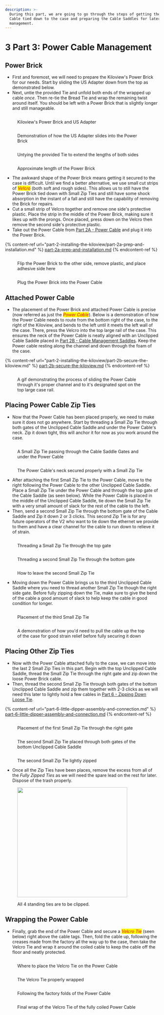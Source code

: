 ```yaml
---
description: >-
  During this part, we are going to go through the steps of getting the Power
  Cable tied down to the case and preparing the Cable Saddles for later cable
  management.
---
```


# 3️ Part 3: Power Cable Management

## Power Brick

* First and foremost, we will need to prepare the Kiloview's Power Brick for our needs. Start by sliding the US Adapter down from the top as demonstrated below.
* Next, untie the provided Tie and unfold both ends of the wrapped up cable _once_. Then re-tie the Bread Tie and wrap the remaining twist around itself. You should be left with a Power Brick that is slightly longer and still manageable.

<div data-full-width="true">

<figure><img src="../../../../.gitbook/assets/IMG_1009 Medium.jpeg" alt=""><figcaption><p>Kiloview's Power Brick and US Adapter</p></figcaption></figure>

 

<figure><img src="../../../../.gitbook/assets/IMG_1010 Medium.jpeg" alt=""><figcaption><p>Demonstration of how the US Adapter slides into the Power Brick</p></figcaption></figure>

 

<figure><img src="../../../../.gitbook/assets/IMG_1011 Medium.jpeg" alt=""><figcaption><p>Untying the provided Tie to extend the lengths of both sides</p></figcaption></figure>

 

<figure><img src="../../../../.gitbook/assets/IMG_1013 Medium.jpeg" alt=""><figcaption><p>Approximate length of the Power Brick</p></figcaption></figure>

</div>

* The awkward shape of the Power Brick means getting it secured to the case is difficult. Until we find a better alternative, we use small cut strips of _<mark style="color:red;">Velcro</mark>_ (both soft and rough sides). This allows us to still have the Power Brick tied down with Small Zip Ties and still have some shock absorption in the instant of a fall and still have the capability of removing the Brick for repairs.
* Cut a small strip of Velcro together and remove one side's protective plastic. Place the strip in the middle of the Power Brick, making sure it likes up with the prongs. Once placed, press down on the Velcro then remove the second side's protective plastic.
* Take out the Power Cable from [Part 2A - Power Cable](part-2-installing-the-kiloview/part-2a-prep-and-installation.md#power-cable) and plug it into the Power Brick.

{% content-ref url="part-2-installing-the-kiloview/part-2a-prep-and-installation.md" %}
[part-2a-prep-and-installation.md](part-2-installing-the-kiloview/part-2a-prep-and-installation.md)
{% endcontent-ref %}

<div data-full-width="false">

<figure><img src="../../../../.gitbook/assets/IMG_1015 Medium.jpeg" alt=""><figcaption><p>Flip the Power Brick to the other side, remove plastic, and place adhesive side here</p></figcaption></figure>

 

<figure><img src="../../../../.gitbook/assets/IMG_1016 Medium.jpeg" alt=""><figcaption><p>Plug the Power Brick into the Power Cable</p></figcaption></figure>

</div>

## Attached Power Cable

* The placement of the Power Brick and attached Power Cable is precise (now referred as just the _<mark style="color:red;">Power Cable</mark>_). Below is a demonstration of how the Power Cable needs to route from the bottom right of the case, to the right of the Kiloview, and bends to the left until it meets the left wall of the case. There, press the Velcro into the top large rail of the case. This ensures the neck of the Power Cable is neatly aligned with an Unclipped Cable Saddle placed in [Part 2B - Cable Management Saddles](part-2-installing-the-kiloview/part-2b-secure-the-kiloview.md#cable-management-saddles). Keep the Power cable resting along the channel and down through the foam of the case.

{% content-ref url="part-2-installing-the-kiloview/part-2b-secure-the-kiloview.md" %}
[part-2b-secure-the-kiloview.md](part-2-installing-the-kiloview/part-2b-secure-the-kiloview.md)
{% endcontent-ref %}

<div data-full-width="true">

<figure><img src="../../../../.gitbook/assets/1018final.gif" alt=""><figcaption><p>A gif demonstrating the process of sliding the Power Cable through it's proper channel and to it's designated spot on the top large case rail.</p></figcaption></figure>

</div>

## Placing Power Cable Zip Ties

* Now that the Power Cable has been placed properly, we need to make sure it does not go anywhere. Start by threading a Small Zip Tie through both gates of the Unclipped Cable Saddle and under the Power Cable's neck. Zip it down tight, this will anchor it for now as you work around the case.

<div data-full-width="false">

<figure><img src="../../../../.gitbook/assets/IMG_1019 Medium.jpeg" alt=""><figcaption><p>A Small Zip Tie passing through the Cable Saddle Gates and under the Power Cable</p></figcaption></figure>

 

<figure><img src="../../../../.gitbook/assets/IMG_1020 Medium.jpeg" alt=""><figcaption><p>The Power Cable's neck secured properly with a Small Zip Tie</p></figcaption></figure>

</div>

* After attaching the first Small Zip Tie to the Power Cable, move to the right following the Power Cable to the other Unclipped Cable Saddle. Place a Small Zip Tie under the Power Cable and through the top gate of the Cable Saddle (as seen below). While the Power Cable is placed in the middle of the Unclipped Cable Saddle, tie down the Small Zip Tie with a very small amount of slack for the rest of the cable to the left.
* Then, send a second Small Zip Tie through the bottom gate of the Cable Saddle and Zip it down 2 or 3 clicks. This second Zip Tie is for any future operators of the V2 who want to tie down the ethernet we provide to them and have a clear channel for the cable to run down to relieve it of strain.

<div data-full-width="true">

<figure><img src="../../../../.gitbook/assets/IMG_1021 Medium.jpeg" alt=""><figcaption><p>Threading a Small Zip Tie through the top gate</p></figcaption></figure>

 

<figure><img src="../../../../.gitbook/assets/IMG_1022 Medium.jpeg" alt=""><figcaption><p>Threading a second Small Zip Tie through the bottom gate</p></figcaption></figure>

 

<figure><img src="../../../../.gitbook/assets/IMG_1023 Medium.jpeg" alt=""><figcaption><p>How to leave the second Small Zip Tie</p></figcaption></figure>

</div>

* Moving down the Power Cable brings us to the third Unclipped Cable Saddle where you need to thread another Small Zip Tie though the right side gate. Before fully zipping down the Tie, make sure to give the bend of the cable a good amount of slack to help keep the cable in good condition for longer.

<div data-full-width="false">

<figure><img src="../../../../.gitbook/assets/IMG_1024 Medium.jpeg" alt=""><figcaption><p>Placement of the third Small Zip Tie</p></figcaption></figure>

 

<figure><img src="../../../../.gitbook/assets/IMG_1026 Medium.jpeg" alt=""><figcaption><p>A demonstration of how you'd need to pull the cable up the top of the case for good strain relief before fully securing it down</p></figcaption></figure>

</div>

## Placing Other Zip Ties

* Now with the Power Cable attached fully to the case, we can move into the last 2 Small Zip Ties in this part. Begin with the top Unclipped Cable Saddle, thread the Small Zip Tie through the right gate and zip down the loose Power Brick cable.
* Then, thread the second Small Zip Tie through both gates of the bottom Unclipped Cable Saddle and zip them together with 2-3 clicks as we will need this later to lightly hold a few cables in [Part 6 - Zipping Down Loose Tie](part-6-little-dipper-assembly-and-connection.md#zipping-down-loose-tie).

{% content-ref url="part-6-little-dipper-assembly-and-connection.md" %}
[part-6-little-dipper-assembly-and-connection.md](part-6-little-dipper-assembly-and-connection.md)
{% endcontent-ref %}

<div data-full-width="true">

<figure><img src="../../../../.gitbook/assets/IMG_1027 Medium.jpeg" alt=""><figcaption><p>Placement of the first Small Zip Tie through the right gate</p></figcaption></figure>

 

<figure><img src="../../../../.gitbook/assets/IMG_1028 Medium.jpeg" alt=""><figcaption><p>The second Small Zip Tie placed through both gates of the bottom Unclipped Cable Saddle</p></figcaption></figure>

 

<figure><img src="../../../../.gitbook/assets/IMG_1029 Medium.jpeg" alt=""><figcaption><p>The second Small Zip Tie lightly zipped</p></figcaption></figure>

</div>

* Once all the Zip Ties have been places, remove the excess from all of the _Fully Zipped Ties_ as we will need the spare lead on the rest for later. Dispose of the trash properly.

<figure><img src="../../../../.gitbook/assets/IMG_1030 Medium.jpeg" alt="" width="360"><figcaption><p>All 4 standing ties are to be clipped.</p></figcaption></figure>

## Wrapping the Power Cable

* Finally, grab the end of the Power Cable and secure a _<mark style="color:red;">Velcro Tie</mark>_ (seen below) right above the cable tags. Then, fold the cable up, following the creases made from the factory all the way up to the case, then take the Velcro Tie and wrap it around the coiled cable to keep the cable off the floor and neatly protected.

<div data-full-width="true">

<figure><img src="../../../../.gitbook/assets/IMG_1031 Medium.jpeg" alt=""><figcaption><p>Where to place the Velcro Tie on the Power Cable</p></figcaption></figure>

 

<figure><img src="../../../../.gitbook/assets/IMG_1032 Medium.jpeg" alt=""><figcaption><p>The Velcro Tie properly wrapped</p></figcaption></figure>

 

<figure><img src="../../../../.gitbook/assets/IMG_1033 Medium.jpeg" alt=""><figcaption><p>Following the factory folds of the Power Cable</p></figcaption></figure>

 

<figure><img src="../../../../.gitbook/assets/IMG_1034 Medium.jpeg" alt=""><figcaption><p>Final wrap of the Velcro Tie of the fully coiled Power Cable</p></figcaption></figure>

</div>
